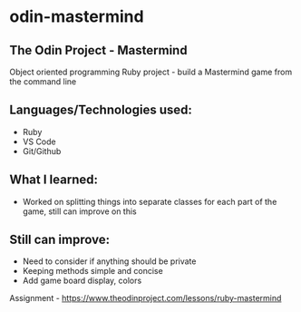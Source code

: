 # odin-mastermind
## The Odin Project - Mastermind

Object oriented programming Ruby project - build a Mastermind game from the command line

## Languages/Technologies used:
 - Ruby
 - VS Code
 - Git/Github

## What I learned:
 - Worked on splitting things into separate classes for each part of the game, still can improve on this
 
## Still can improve:
 - Need to consider if anything should be private
 - Keeping methods simple and concise
 - Add game board display, colors

Assignment - https://www.theodinproject.com/lessons/ruby-mastermind

